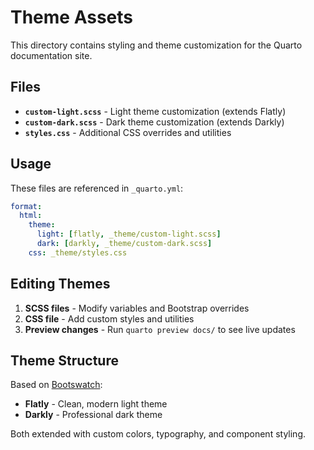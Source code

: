 # Theme Assets

This directory contains styling and theme customization for the Quarto documentation site.

## Files

- **`custom-light.scss`** - Light theme customization (extends Flatly)
- **`custom-dark.scss`** - Dark theme customization (extends Darkly)
- **`styles.css`** - Additional CSS overrides and utilities

## Usage

These files are referenced in `_quarto.yml`:

```yaml
format:
  html:
    theme:
      light: [flatly, _theme/custom-light.scss]
      dark: [darkly, _theme/custom-dark.scss]
    css: _theme/styles.css
```

## Editing Themes

1. **SCSS files** - Modify variables and Bootstrap overrides
2. **CSS file** - Add custom styles and utilities
3. **Preview changes** - Run `quarto preview docs/` to see live updates

## Theme Structure

Based on [Bootswatch](https://bootswatch.com/):
- **Flatly** - Clean, modern light theme
- **Darkly** - Professional dark theme

Both extended with custom colors, typography, and component styling.
